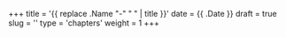 +++
title = '{{ replace .Name "-" " " | title }}'
date = {{ .Date }}
draft = true
slug = ''
type = 'chapters'
weight = 1
+++

